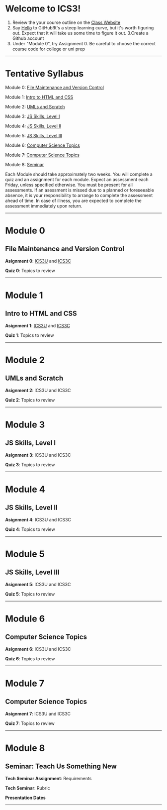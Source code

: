 # Welcome to ICS3!

  1. Review the your course outline on the [Class Website](https://ics3u-ics3c.github.io/2018-Fall-3/) 
  2. Say [Hello](https://guides.github.com/activities/hello-world/) to GitHub!It's a steep learning curve, but it's worth figuring out. Expect that it will take us some time to figure it out.
  3.Create a Github account
  4. Under "Module 0", try Assignment 0. Be careful to choose the correct course code for college or uni prep
---

# Tentative Syllabus

Module 0: [File Maintenance and Version Control](#module-0)

Module 1: [Intro to HTML and CSS](#module-1)

Module 2: [UMLs and Scratch](#module-2)
   
Module 3: [JS Skills, Level I](#module-3)

Module 4: [JS Skills, Level II](#module-4)

Module 5: [JS Skills, Level III](#module-5)

Module 6: [Computer Science Topics](#module-6)

Module 7: [Computer Science Topics](#module-7)

Module 8: [Seminar](#module-8)

Each Module should take approximately two weeks. You will complete a quiz and an assignment for each module. Expect an assessment each Friday, unless specified otherwise. You must be present for all assessments. If an asessment is missed due to a planned or foreseeable absence, it is your responsibility to arrange to complete the assessment ahead of time. In case of illness, you are expected to complete the assessment immediately upon return.

---

# Module 0
## File Maintenance and Version Control

**Asignment 0**: [ICS3U](https://classroom.github.com/a/aBauRsn4) and [ICS3C](https://classroom.github.com/a/aBauRsn4)

**Quiz 0**: Topics to review

---

# Module 1
## Intro to HTML and CSS

**Asignment 1**: [ICS3U](https://classroom.github.com/a/YhECfunA) and [ICS3C](https://classroom.github.com/a/49WX1EYN)

**Quiz 1**: Topics to review

---

# Module 2
## UMLs and Scratch

**Asignment 2**: ICS3U and ICS3C

**Quiz 2**: Topics to review 

---

# Module 3
## JS Skills, Level I

**Asignment 3**: ICS3U and ICS3C

**Quiz 3**: Topics to review 

---

# Module 4
## JS Skills, Level II

**Asignment 4**: ICS3U and ICS3C

**Quiz 4**: Topics to review

---

# Module 5
## JS Skills, Level III

**Asignment 5**: ICS3U and ICS3C

**Quiz 5**: Topics to review

---

# Module 6
## Computer Science Topics

**Asignment 6**: ICS3U and ICS3C

**Quiz 6**: Topics to review

---

# Module 7
## Computer Science Topics

**Asignment 7**: ICS3U and ICS3C

**Quiz 7**: Topics to review

--- 

# Module 8
## Seminar: Teach Us Something New

**Tech Seminar Assignment**: Requirements

**Tech Seminar**: Rubric

**Presentation Dates**

---
